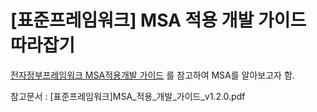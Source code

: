 [표준프레임워크] MSA 적용 개발 가이드 따라잡기
=====================

[전자정부프레임워크 MSA적용개발 가이드](https://www.egovframe.go.kr/home/ntt/nttRead.do?menuNo=76&bbsId=171&nttId=1809) 를 참고하여 MSA를 알아보고자 함.

참고문서 : [표준프레임워크]MSA_적용_개발_가이드_v1.2.0.pdf
